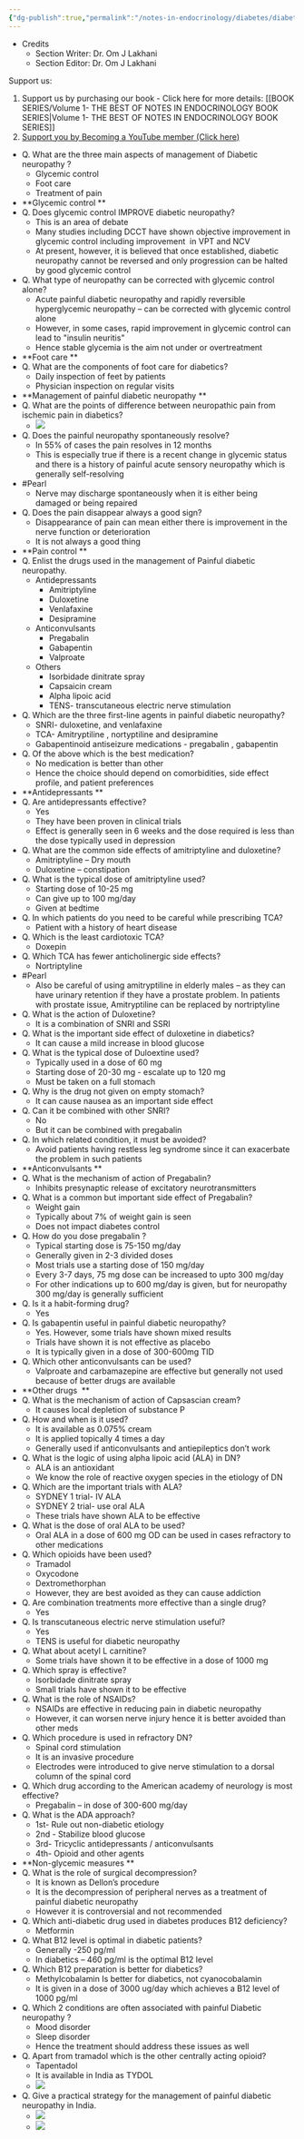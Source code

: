 ```yaml
---
{"dg-publish":true,"permalink":"/notes-in-endocrinology/diabetes/diabetes-and-nervous-system/treatment-of-diabetic-neuropathy/"}
---
```


- Credits
	- Section Writer: Dr. Om J Lakhani
	- Section Editor: Dr. Om J Lakhani

Support us:
1. Support us by purchasing our book - Click here for more details: [[BOOK SERIES/Volume 1- THE BEST OF NOTES IN ENDOCRINOLOGY BOOK SERIES\|Volume 1- THE BEST OF NOTES IN ENDOCRINOLOGY BOOK SERIES]]
2. [Support you by Becoming a YouTube member (Click here)](https://www.youtube.com/channel/UC6zQSf7dLDqfQOeM4mNUBTQ/join)
 

- Q. What are the three main aspects of management of  Diabetic neuropathy  ?
    - Glycemic control
    - Foot care
    - Treatment of pain
- **Glycemic control **
- Q. Does glycemic control IMPROVE diabetic neuropathy?
    - This is an area of debate
    - Many studies including DCCT have shown objective improvement in glycemic control including improvement  in VPT and NCV
    - At present, however, it is believed that once established, diabetic neuropathy cannot be reversed and only progression can be halted by good glycemic control 
- Q. What type of neuropathy can be corrected with glycemic control alone?
    - Acute painful diabetic neuropathy and rapidly reversible hyperglycemic neuropathy – can be corrected with glycemic control alone
    - However, in some cases, rapid improvement in glycemic control can lead to "insulin neuritis"
    - Hence stable glycemia is the aim not under or overtreatment
- **Foot care **
- Q. What are the components of foot care for diabetics?
    - Daily inspection of feet by patients
    - Physician inspection on regular visits
- **Management of painful diabetic neuropathy **
- Q. What are the points of difference between neuropathic pain from ischemic pain in diabetics?
    - ![](https://firebasestorage.googleapis.com/v0/b/firescript-577a2.appspot.com/o/imgs%2Fapp%2FMedical_learning%2F6eok9NXvM8.png?alt=media&token=5087c719-525c-4e95-9fd6-e3b1f54ca928)
- Q. Does the painful neuropathy spontaneously resolve?
    - In 55% of cases the pain resolves in 12 months
    - This is especially true if there is a recent change in glycemic status and there is a history of painful acute sensory neuropathy which is generally self-resolving
- #Pearl
    - Nerve may discharge spontaneously when it is either being damaged or being repaired
- Q. Does the pain disappear always a good sign?
    - Disappearance of pain can mean either there is improvement in the nerve function or deterioration
    - It is not always a good thing
- **Pain control **
- Q. Enlist the drugs used in the management of Painful diabetic neuropathy.
    - Antidepressants
        - Amitriptyline
        -  Duloxetine 
        - Venlafaxine
        - Desipramine
    - Anticonvulsants
        - Pregabalin
        - Gabapentin
        - Valproate
    - Others
        - Isorbidade dinitrate spray
        - Capsaicin cream
        - Alpha lipoic acid
        - TENS- transcutaneous electric nerve stimulation
- Q. Which are the three first-line agents in painful diabetic neuropathy?
    - SNRI- duloxetine, and venlafaxine
    - TCA-  Amitryptiline , nortyptiline and desipramine
    - Gabapentinoid antiseizure medications -  pregabalin , gabapentin 
- Q. Of the above which is the best medication?
    - No medication is better than other
    - Hence the choice should depend on comorbidities, side effect profile, and patient preferences 
- **Antidepressants **
- Q. Are antidepressants effective?
    - Yes
    - They have been proven in clinical trials
    - Effect is generally seen in 6 weeks and the dose required is less than the dose typically used in depression
- Q. What are the common side effects of amitriptyline and duloxetine?
    - Amitriptyline – Dry mouth
    - Duloxetine – constipation
- Q. What is the typical dose of amitriptyline used?
    - Starting dose of 10-25 mg 
    - Can give up to 100 mg/day 
    - Given at bedtime 
- Q. In which patients do you need to be careful while prescribing TCA?
    - Patient with a history of heart disease
- Q. Which is the least cardiotoxic TCA?
    - Doxepin
- Q. Which TCA has fewer anticholinergic side effects?
    - Nortriptyline
- #Pearl
    - Also be careful of using amitryptiline in elderly males – as they can have urinary retention if they have a prostate problem. In patients with prostate issue,  Amitryptiline  can be replaced by nortriptyline 
- Q. What is the action of Duloxetine?
    - It is a combination of SNRI and SSRI
- Q. What is the important side effect of duloxetine in diabetics?
    - It can cause a mild increase in blood glucose
- Q. What is the typical dose of  Duloextine  used?
    - Typically used in a dose of 60 mg
    - Starting dose of 20-30 mg - escalate up to 120 mg 
    - Must be taken on a full stomach
- Q. Why is the drug not given on empty stomach?
    - It can cause nausea as an important side effect 
- Q. Can it be combined with other SNRI?
    - No
    - But it can be combined with  pregabalin 
- Q. In which related condition, it must be avoided?
    - Avoid patients having restless leg syndrome since it can exacerbate the problem in such patients 
- **Anticonvulsants **
- Q. What is the mechanism of action of Pregabalin?
    - Inhibits presynaptic release of excitatory neurotransmitters
- Q. What is a common but important side effect of Pregabalin?
    - Weight gain
    - Typically about 7% of weight gain is seen
    - Does not impact diabetes control
- Q. How do you dose pregabalin ?
    - Typical starting dose is 75-150 mg/day 
    - Generally given in 2-3 divided doses 
    - Most trials use a starting dose of 150 mg/day 
    - Every 3-7 days, 75 mg dose can be increased to upto 300 mg/day 
    - For other indications up to 600 mg/day is given, but for neuropathy 300 mg/day is generally sufficient 
- Q. Is it a habit-forming drug?
    - Yes
- Q. Is gabapentin useful in painful diabetic neuropathy?
    - Yes. However, some trials have shown mixed results 
    - Trials have shown it is not effective as placebo
    - It is typically given in a dose of 300-600mg TID
- Q. Which other anticonvulsants can be used?
    - Valproate and carbamazepine are effective but generally not used because of better drugs are available
- **Other drugs  **
- Q. What is the mechanism of action of Capsascian cream?
    - It causes local depletion of substance P
- Q. How and when is it used?
    - It is available as 0.075% cream
    - It is applied topically 4 times a day
    - Generally used if anticonvulsants and antiepileptics don’t work
- Q. What is the logic of using alpha lipoic acid (ALA) in DN?
    - ALA is an antioxidant
    - We know the role of reactive oxygen species in the etiology of DN
- Q. Which are the important trials with ALA?
    - SYDNEY 1 trial- IV ALA
    - SYDNEY 2 trial- use oral ALA
    - These trials have shown ALA to be effective
- Q. What is the dose of oral ALA to be used?
    - Oral ALA in a dose of 600 mg OD can be used in cases refractory to other medications
- Q. Which opioids have been used?
    - Tramadol
    - Oxycodone
    - Dextromethorphan
    - However, they are best avoided as they can cause addiction
- Q. Are combination treatments more effective than a single drug?
    - Yes
- Q. Is transcutaneous electric nerve stimulation useful?
    - Yes
    - TENS is useful for diabetic neuropathy
- Q. What about acetyl L carnitine?
    - Some trials have shown it to be effective in a dose of 1000 mg
- Q. Which spray is effective?
    - Isorbidade dinitrate spray
    - Small trials have shown it to be effective
- Q. What is the role of NSAIDs?
    - NSAIDs are effective in reducing pain in diabetic neuropathy
    - However, it can worsen nerve injury hence it is better avoided than other meds
- Q. Which procedure is used in refractory DN?
    - Spinal cord stimulation
    - It is an invasive procedure
    - Electrodes were introduced to give nerve stimulation to a dorsal column of the spinal cord
- Q. Which drug according to the American academy of neurology is most effective?
    - Pregabalin – in dose of 300-600 mg/day
- Q. What is the ADA approach?
    - 1st- Rule out non-diabetic etiology
    - 2nd - Stabilize blood glucose
    - 3rd- Tricyclic antidepressants / anticonvulsants
    - 4th- Opioid and other agents
- **Non-glycemic measures **
- Q. What is the role of surgical decompression?
    - It is known as Dellon’s procedure
    - It is the decompression of peripheral nerves as a treatment of painful diabetic neuropathy
    - However it is controversial and not recommended
- Q. Which anti-diabetic drug used in diabetes produces B12 deficiency?
    - Metformin
- Q. What B12 level is optimal in diabetic patients?
    - Generally -250 pg/ml
    - In diabetics – 460 pg/ml is the optimal B12 level
- Q. Which B12 preparation is better for diabetics?
    - Methylcobalamin Is better for diabetics, not cyanocobalamin
    - It is given in a dose of 3000 ug/day which achieves a B12 level of 1000 pg/ml
- Q. Which 2 conditions are often associated with painful  Diabetic neuropathy ?
    - Mood disorder
    - Sleep disorder
    - Hence the treatment should address these issues as well
- Q. Apart from  tramadol  which is the other centrally acting opioid?
    - Tapentadol 
    - It is available in India as TYDOL
    - ![](https://firebasestorage.googleapis.com/v0/b/firescript-577a2.appspot.com/o/imgs%2Fapp%2FMedical_learning%2Fpuls7-s2c7.png?alt=media&token=5e1e267c-843a-4b40-867f-a8f87349a458)
- Q. Give a practical strategy for the management of painful diabetic neuropathy in India.
    - ![](https://firebasestorage.googleapis.com/v0/b/firescript-577a2.appspot.com/o/imgs%2Fapp%2FMedical_learning%2F3993n4UnSQ.png?alt=media&token=4805fc02-3e72-4d67-b69e-9276913462a0)
    - ![](https://firebasestorage.googleapis.com/v0/b/firescript-577a2.appspot.com/o/imgs%2Fapp%2FMedical_learning%2F4TxbSuPuLd.png?alt=media&token=898d581b-dbca-488d-8e11-10819d387e26)
